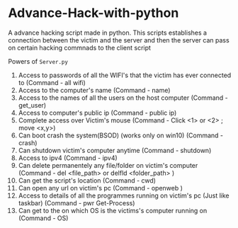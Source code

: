 # Advance-Hack-with-python
A advance hacking script made in python.
This scripts establishes a connection between the victim and the server and then the server can pass on certain hacking commnads to the client script

Powers of `Server.py`
1. Access to passwords of all the WIFI's that the victim has ever connected to (Command - all wifi)
2. Access to the computer's name (Command - name)
3. Access to the names of all the users on the host computer (Command - get_user)
4. Access to computer's public ip (Command - public ip)
5. Complete access over Victim's mouse (Command - Click <1> or <2> ; move <x,y>)
6. Can boot crash the system(BSOD) (works only on win10)  (Command - crash)
7. Can shutdown victim's computer anytime (Command - shutdown)
8. Access to ipv4 (Command - ipv4)
9. Can delete permanentely any file/folder on victim's computer (Command - del <file_path> or delfld <folder_path> )
10. Can get the script's location (Command - cwd)
11. Can open any url on victim's pc (Command - openweb <url> )
12. Access to details of all the programmes running on victim's pc (Just like taskbar) (Command - pwr Get-Process)
13. Can get to the on which OS is the victims's computer running on (Command - OS)
